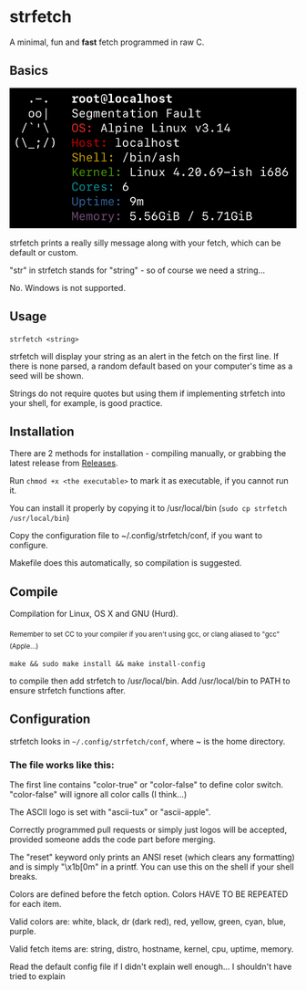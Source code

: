 # strfetch
A minimal, fun and **fast** fetch programmed in raw C.

## Basics
![image](.github/IMG_3123.jpeg)

strfetch prints a really silly message along with your fetch, which can be default or custom.

"str" in strfetch stands for "string" - so of course we need a string...

No. Windows is not supported.

## Usage
`strfetch <string>`

strfetch will display your string as an alert in the fetch on the first line. If there is none parsed, a random default based on your computer's time as a seed will be shown.

Strings do not require quotes but using them if implementing strfetch into your shell, for example, is good practice. 

## Installation

There are 2 methods for installation - compiling manually, or grabbing the latest release from [Releases](https://github.com/stx3plus1/strfetch/releases/).

Run `chmod +x <the executable>` to mark it as executable, if you cannot run it.

You can install it properly by copying it to /usr/local/bin (`sudo cp strfetch /usr/local/bin`)

Copy the configuration file to ~/.config/strfetch/conf, if you want to configure.

Makefile does this automatically, so compilation is suggested.
 
## Compile
Compilation for Linux, OS X and GNU (Hurd).

<sub>Remember to set CC to your compiler if you aren't using gcc, or clang aliased to "gcc" (Apple...)</sub>

`make && sudo make install && make install-config`

to compile then add strfetch to /usr/local/bin. Add /usr/local/bin to PATH to ensure strfetch functions after.

## Configuration

strfetch looks in `~/.config/strfetch/conf`, where ~ is the home directory.

### The file works like this:

The first line contains "color-true" or "color-false" to define color switch. "color-false" will ignore all color calls (I think...)

The ASCII logo is set with "ascii-tux" or "ascii-apple".

Correctly programmed pull requests or simply just logos will be accepted, provided someone adds the code part before merging.

The "reset" keyword only prints an ANSI reset (which clears any formatting) and is simply "\x1b[0m" in a printf. You can use this on the shell if your shell breaks.

Colors are defined before the fetch option. Colors HAVE TO BE REPEATED for each item.

Valid colors are: white, black, dr (dark red), red, yellow, green, cyan, blue, purple.

Valid fetch items are: string, distro, hostname, kernel, cpu, uptime, memory.

Read the default config file if I didn't explain well enough... I shouldn't have tried to explain
